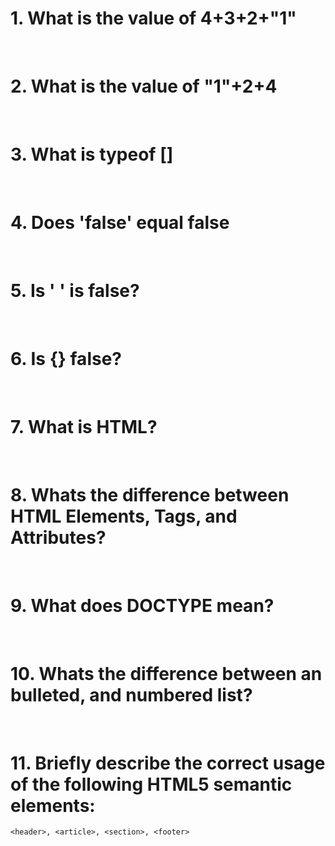 # 1. What is the value of 4+3+2+"1"

&nbsp;

# 2. What is the value of "1"+2+4

&nbsp;

# 3. What is typeof []

&nbsp;

# 4. Does 'false' equal false

&nbsp;

# 5. Is ' ' is false?

&nbsp;

# 6. Is {} false?

&nbsp;

# 7. What is HTML?

&nbsp;

# 8. Whats the difference between HTML Elements, Tags, and Attributes?

&nbsp;

# 9. What does DOCTYPE mean?

&nbsp;

# 10. Whats the difference between an bulleted, and numbered list?

&nbsp;

# 11. Briefly describe the correct usage of the following HTML5 semantic elements: 
````
<header>, <article>, <section>, <footer>
